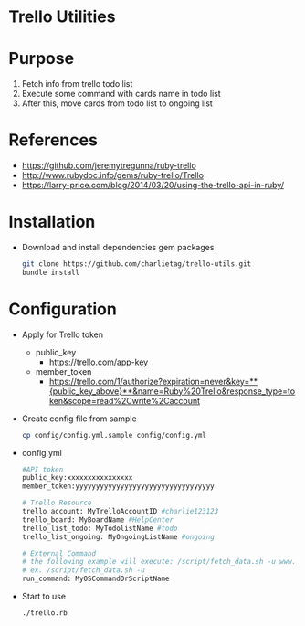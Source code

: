 Trello Utilities
=================

# Purpose
1. Fetch info from trello todo list
2. Execute some command with cards name in todo list
3. After this, move cards from todo list to ongoing list

# References

* https://github.com/jeremytregunna/ruby-trello
* http://www.rubydoc.info/gems/ruby-trello/Trello
* https://larry-price.com/blog/2014/03/20/using-the-trello-api-in-ruby/

# Installation

* Download and install dependencies gem packages

  ```bash
  git clone https://github.com/charlietag/trello-utils.git
  bundle install
  ```

# Configuration
* Apply for Trello token
  * public_key
    * https://trello.com/app-key
  * member_token
    * https://trello.com/1/authorize?expiration=never&key=**{public_key_above}**&name=Ruby%20Trello&response_type=token&scope=read%2Cwrite%2Caccount

* Create config file from sample

  ```bash
  cp config/config.yml.sample config/config.yml
  ```

* config.yml

  ```bash
  #API token
  public_key:xxxxxxxxxxxxxxxx
  member_token:yyyyyyyyyyyyyyyyyyyyyyyyyyyyyyyyyy
  
  # Trello Resource
  trello_account: MyTrelloAccountID #charlie123123
  trello_board: MyBoardName #HelpCenter
  trello_list_todo: MyTodolistName #todo
  trello_list_ongoing: MyOngoingListName #ongoing
  
  # External Command
  # the following example will execute: /script/fetch_data.sh -u www.google.com (assume card.name is "www.google.com"
  # ex. /script/fetch_data.sh -u
  run_command: MyOSCommandOrScriptName
  ```

* Start to use

  ```bash
  ./trello.rb
  ```
